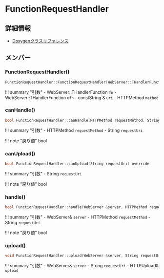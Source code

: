 # FunctionRequestHandler



## 詳細情報

- [Doxygenクラスリファレンス](https://lang-ship.com/reference/ESP32/1.0.2/class_function_request_handler.html)

## メンバー

### FunctionRequestHandler()



```c
FunctionRequestHandler::FunctionRequestHandler(WebServer::THandlerFunction fn, WebServer::THandlerFunction ufn, const String &uri, HTTPMethod method)
```

!!! summary "引数"
	- WebServer::THandlerFunction `fn` 
	- WebServer::THandlerFunction `ufn` 
	- constString & `uri` 
	- HTTPMethod `method` 



### canHandle()



```c
bool FunctionRequestHandler::canHandle(HTTPMethod requestMethod, String requestUri) override
```

!!! summary "引数"
	- HTTPMethod `requestMethod` 
	- String `requestUri` 

!!! note "戻り値"
	bool



### canUpload()



```c
bool FunctionRequestHandler::canUpload(String requestUri) override
```

!!! summary "引数"
	- String `requestUri` 

!!! note "戻り値"
	bool



### handle()



```c
bool FunctionRequestHandler::handle(WebServer &server, HTTPMethod requestMethod, String requestUri) override
```

!!! summary "引数"
	- WebServer& `server` 
	- HTTPMethod `requestMethod` 
	- String `requestUri` 

!!! note "戻り値"
	bool



### upload()



```c
void FunctionRequestHandler::upload(WebServer &server, String requestUri, HTTPUpload &upload) override
```

!!! summary "引数"
	- WebServer& `server` 
	- String `requestUri` 
	- HTTPUpload& `upload` 



